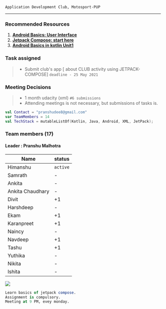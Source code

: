 ``Application Development Club, Motosport-PUP``





---

### Recommended Resources
1. **[Android Basics: User Interface](https://classroom.udacity.com/courses/ud834)** 
2. **[Jetpack Compose: start here](https://developer.android.com/codelabs/jetpack-compose-basics#0)**
3. **[Android Basics in kotlin Unit1](https://developer.android.com/courses/android-basics-kotlin/unit-1)**

### Task assigned
> * Submit club's app [ about CLUB activity using JETPACK-COMPOSE] `deadline - 25 May 2021`

### Meeting Decisions 
> * 1 month udacity (xml) `#6 submissions`
> * Attending meetings is not necessary, but submissions of tasks is.


```kotlin
val Contact = "pranshudee8@gmail.com"
var TeamMembers = 14
val TechStack = mutableListOf(Kotlin, Java, Android, XML, JetPack);
``` 
### Team members (17)

#### Leader : Pranshu Malhotra

| Name            | status   |
| --------------- | -------- |
| Himanshu        | `active` |
| Samrath         | -    |
| Ankita          | -    |
| Ankita Chaudhary| -    |
| Divit           | +1    |
| Harshdeep       | -    |
| Ekam            | +1    |
| Karanpreet      |  +1    |
| Naincy          | -    |
| Navdeep         | +1    |
| Tashu           | +1    |
| Yuthika         | -    |
| Nikita          | -    |
| Ishita          | -    |



![](https://i.imgur.com/aYc1AfH.png)

```SQL
Learn basics of jetpack compose.
Assignment is compulsory.
Meeting at 9 PM, evey monday.
``` 
